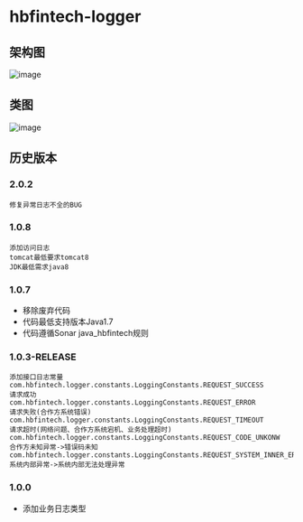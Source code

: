 # hbfintech-logger
## 架构图
![image](http://10.46.178.188:8888/common/hbfintech-logger/doc/hbfintech-logger.png)
## 类图
![image](http://10.46.178.188:8888/common/hbfintech-logger/doc/hbfintech-logger-classDiagram.png)

## 历史版本
### 2.0.2
    修复异常日志不全的BUG
### 1.0.8
    添加访问日志
    tomcat最低要求tomcat8
    JDK最低需求java8
### 1.0.7
-  移除废弃代码
-  代码最低支持版本Java1.7   
-  代码遵循Sonar java_hbfintech规则

### 1.0.3-RELEASE

    添加接口日志常量 
    com.hbfintech.logger.constants.LoggingConstants.REQUEST_SUCCESS             请求成功
    com.hbfintech.logger.constants.LoggingConstants.REQUEST_ERROR               请求失败(合作方系统错误)
    com.hbfintech.logger.constants.LoggingConstants.REQUEST_TIMEOUT             请求超时(网络问题、合作方系统宕机、业务处理超时)
    com.hbfintech.logger.constants.LoggingConstants.REQUEST_CODE_UNKONW         合作方未知异常->错误码未知
    com.hbfintech.logger.constants.LoggingConstants.REQUEST_SYSTEM_INNER_ERROR  系统内部异常->系统内部无法处理异常

### 1.0.0

-  添加业务日志类型

